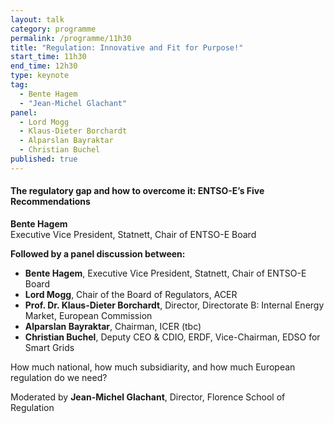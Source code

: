 ```yaml
---
layout: talk
category: programme
permalink: /programme/11h30
title: "Regulation: Innovative and Fit for Purpose!"
start_time: 11h30
end_time: 12h30
type: keynote
tag: 
  - Bente Hagem
  - "Jean-Michel Glachant"
panel:
  - Lord Mogg
  - Klaus-Dieter Borchardt
  - Alparslan Bayraktar
  - Christian Buchel
published: true
---
```

#### __The regulatory gap and how to overcome it: ENTSO-E’s Five Recommendations__
__Bente Hagem__<br>
Executive Vice President, Statnett, Chair of ENTSO-E Board

__Followed by a panel discussion between:__

- __Bente Hagem__, Executive Vice President, Statnett, Chair of ENTSO-E Board
- __Lord Mogg__, Chair of the Board of Regulators, ACER 
- __Prof. Dr. Klaus-Dieter Borchardt__, Director, Directorate B: Internal Energy Market, European Commission
- __Alparslan Bayraktar__, Chairman, ICER (tbc)
- __Christian Buchel__, Deputy CEO & CDIO, ERDF, Vice-Chairman, EDSO for Smart Grids

How much national, how much subsidiarity, and how much European regulation do we need?

Moderated by __Jean-Michel Glachant__, Director, Florence School of Regulation
